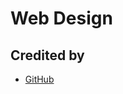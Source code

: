 # Web Design

## Credited by 

- [GitHub](https://github.com/PacktPublishing/HTML-CSS-and-JavaScript-for-Beginners---A-Web-Design-Course)